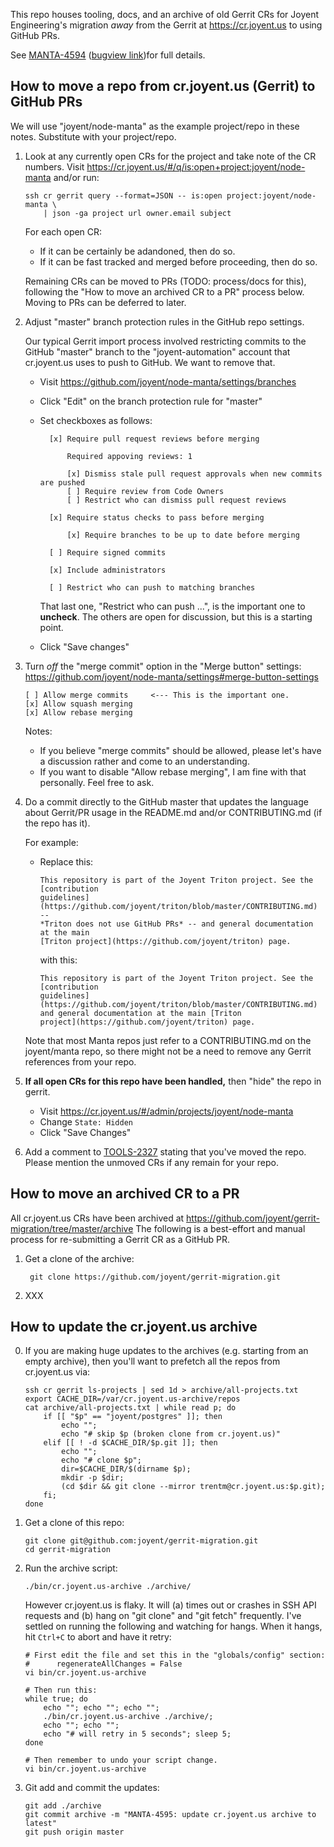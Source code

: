 This repo houses tooling, docs, and an archive of old Gerrit CRs for Joyent
Engineering's migration *away* from the Gerrit at https://cr.joyent.us to using
GitHub PRs.

See [MANTA-4594](https://jira.joyent.us/browse/MANTA-4594) ([bugview
link](https://smartos.org/bugview/MANTA-4594))for full details.


## How to move a repo from cr.joyent.us (Gerrit) to GitHub PRs

We will use "joyent/node-manta" as the example project/repo in these notes.
Substitute with your project/repo.

1.  Look at any currently open CRs for the project and take note of the CR
    numbers. Visit <https://cr.joyent.us/#/q/is:open+project:joyent/node-manta>
    and/or run:

        ssh cr gerrit query --format=JSON -- is:open project:joyent/node-manta \
            | json -ga project url owner.email subject

    For each open CR:

    - If it can be certainly be adandoned, then do so.
    - If it can be fast tracked and merged before proceeding, then do so.

    Remaining CRs can be moved to PRs (TODO: process/docs for this),
    following the "How to move an archived CR to a PR" process below.
    Moving to PRs can be deferred to later.

2.  Adjust "master" branch protection rules in the GitHub repo settings.

    Our typical Gerrit import process involved restricting commits to
    the GitHub "master" branch to the "joyent-automation" account that
    cr.joyent.us uses to push to GitHub. We want to remove that.

    - Visit https://github.com/joyent/node-manta/settings/branches
    - Click "Edit" on the branch protection rule for "master"
    - Set checkboxes as follows:

            [x] Require pull request reviews before merging

                Required appoving reviews: 1

                [x] Dismiss stale pull request approvals when new commits are pushed
                [ ] Require review from Code Owners
                [ ] Restrict who can dismiss pull request reviews

            [x] Require status checks to pass before merging

                [x] Require branches to be up to date before merging

            [ ] Require signed commits

            [x] Include administrators

            [ ] Restrict who can push to matching branches

        That last one, "Restrict who can push ...", is the important one to
        **uncheck**. The others are open for discussion, but this is a
        starting point.

    - Click "Save changes"

3.  Turn *off* the "merge commit" option in the "Merge button" settings:
    https://github.com/joyent/node-manta/settings#merge-button-settings

        [ ] Allow merge commits     <--- This is the important one.
        [x] Allow squash merging
        [x] Allow rebase merging

    Notes:
    - If you believe "merge commits" should be allowed, please let's have a
      discussion rather and come to an understanding.
    - If you want to disable "Allow rebase merging", I am fine with that
      personally. Feel free to ask.

4.  Do a commit directly to the GitHub master that updates the language about
    Gerrit/PR usage in the README.md and/or CONTRIBUTING.md (if the repo
    has it).

    For example:

    - Replace this:
        ```
        This repository is part of the Joyent Triton project. See the [contribution
        guidelines](https://github.com/joyent/triton/blob/master/CONTRIBUTING.md) --
        *Triton does not use GitHub PRs* -- and general documentation at the main
        [Triton project](https://github.com/joyent/triton) page.
        ```
        with this:
        ```
        This repository is part of the Joyent Triton project. See the [contribution
        guidelines](https://github.com/joyent/triton/blob/master/CONTRIBUTING.md)
        and general documentation at the main [Triton
        project](https://github.com/joyent/triton) page.
        ```

    Note that most Manta repos just refer to a CONTRIBUTING.md on the
    joyent/manta repo, so there might not be a need to remove any Gerrit
    references from your repo.

5.  **If all open CRs for this repo have been handled,** then "hide" the repo
    in gerrit.

    - Visit https://cr.joyent.us/#/admin/projects/joyent/node-manta
    - Change `State: Hidden`
    - Click "Save Changes"

6.  Add a comment to [TOOLS-2327](https://jira.joyent.us/browse/TOOLS-2327)
    stating that you've moved the repo. Please mention the unmoved CRs if
    any remain for your repo.


## How to move an archived CR to a PR

All cr.joyent.us CRs have been archived at
https://github.com/joyent/gerrit-migration/tree/master/archive
The following is a best-effort and manual process for re-submitting a
Gerrit CR as a GitHub PR.

1. Get a clone of the archive:

        git clone https://github.com/joyent/gerrit-migration.git

2.  XXX




## How to update the cr.joyent.us archive

0. If you are making huge updates to the archives (e.g. starting from an
   empty archive), then you'll want to prefetch all the repos from cr.joyent.us
   via:

    ```
    ssh cr gerrit ls-projects | sed 1d > archive/all-projects.txt
    export CACHE_DIR=/var/cr.joyent.us-archive/repos
    cat archive/all-projects.txt | while read p; do
        if [[ "$p" == "joyent/postgres" ]]; then
            echo "";
            echo "# skip $p (broken clone from cr.joyent.us)"
        elif [[ ! -d $CACHE_DIR/$p.git ]]; then
            echo "";
            echo "# clone $p";
            dir=$CACHE_DIR/$(dirname $p);
            mkdir -p $dir;
            (cd $dir && git clone --mirror trentm@cr.joyent.us:$p.git);
        fi;
    done
    ```

1. Get a clone of this repo:

    ```
    git clone git@github.com:joyent/gerrit-migration.git
    cd gerrit-migration
    ```

2. Run the archive script:

    ```
    ./bin/cr.joyent.us-archive ./archive/
    ```

    However cr.joyent.us is flaky. It will (a) times out or crashes in SSH API
    requests and (b) hang on "git clone" and "git fetch" frequently. I've
    settled on running the following and watching for hangs. When it
    hangs, hit `Ctrl+C` to abort and have it retry:

    ```
    # First edit the file and set this in the "globals/config" section:
    #      regenerateAllChanges = False
    vi bin/cr.joyent.us-archive

    # Then run this:
    while true; do
        echo ""; echo ""; echo "";
        ./bin/cr.joyent.us-archive ./archive/;
        echo ""; echo "";
        echo "# will retry in 5 seconds"; sleep 5;
    done

    # Then remember to undo your script change.
    vi bin/cr.joyent.us-archive
    ```

3. Git add and commit the updates:

    ```
    git add ./archive
    git commit archive -m "MANTA-4595: update cr.joyent.us archive to latest"
    git push origin master
    ```
